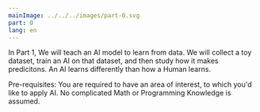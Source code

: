 ```yaml
---
mainImage: ../../../images/part-0.svg
part: 0
lang: en
---
```


<div class="intro">

In Part 1, We will teach an AI model to learn from data. We will collect a toy dataset, train an AI on that dataset, and then study how it makes predicitons. An AI learns differently than how a Human learns. 

Pre-requisites:
You are required to have an area of interest, to which you'd like to apply AI. No complicated Math or Programming Knowledge is assumed. 
</div>
